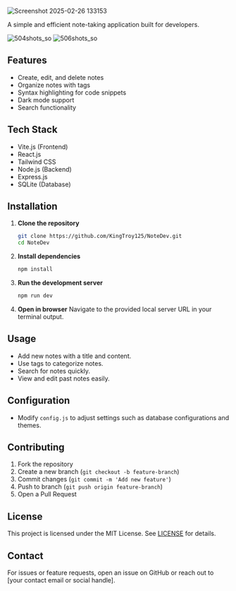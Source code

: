 ![Screenshot 2025-02-26 133153](https://github.com/user-attachments/assets/f8fb2b99-f03f-4327-b7d7-2a5a54f0e255)


A simple and efficient note-taking application built for developers.


![504shots_so](https://github.com/user-attachments/assets/5d90cdba-3973-4777-9426-6af16174fa1a)
![506shots_so](https://github.com/user-attachments/assets/c6062257-2340-4906-8f61-de2e6b422afb)

## Features

- Create, edit, and delete notes
- Organize notes with tags
- Syntax highlighting for code snippets
- Dark mode support
- Search functionality

## Tech Stack

- Vite.js (Frontend)
- React.js
- Tailwind CSS
- Node.js (Backend)
- Express.js
- SQLite (Database)

## Installation

1. **Clone the repository**
   ```sh
   git clone https://github.com/KingTroy125/NoteDev.git
   cd NoteDev
   ```

2. **Install dependencies**
   ```sh
   npm install
   ```

3. **Run the development server**
   ```sh
   npm run dev
   ```

4. **Open in browser**
   Navigate to the provided local server URL in your terminal output.

## Usage

- Add new notes with a title and content.
- Use tags to categorize notes.
- Search for notes quickly.
- View and edit past notes easily.

## Configuration

- Modify `config.js` to adjust settings such as database configurations and themes.

## Contributing

1. Fork the repository
2. Create a new branch (`git checkout -b feature-branch`)
3. Commit changes (`git commit -m 'Add new feature'`)
4. Push to branch (`git push origin feature-branch`)
5. Open a Pull Request

## License

This project is licensed under the MIT License. See [LICENSE](LICENSE) for details.

## Contact

For issues or feature requests, open an issue on GitHub or reach out to [your contact email or social handle].


